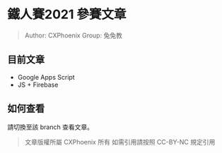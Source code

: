 # 鐵人賽2021 參賽文章

> Author: CXPhoenix
> Group: 兔兔教

## 目前文章

* Google Apps Script
* JS + Firebase

## 如何查看

請切換至該 branch 查看文章。


> 文章版權所屬 CXPhoenix 所有
> 如需引用請按照 CC-BY-NC 規定引用
